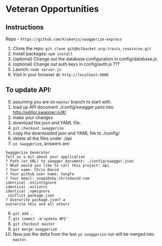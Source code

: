 # Veteran Opportunities

## Instructions
Repo - `https://github.com/krakenjs/swaggerize-express`

1. Clone the repo: `git clone git@bitbucket.org:travis_rosoin/vo.git`
2. Install packages: `npm install`
3. (optional) Change out the database configuration in config/database.js
4. (optional) Change out auth keys in config/auth.js ???
5. Launch: `node server.js`
6. Visit in your browser at: `http://localhost:4000`

## To update API:
0. assuming you are on `master` branch to start with.
1. load up API document ./config/swagger.yaml into http://editor.swagger.io/#/
2. make your changes
3. download the json and YAML file.
4. `git checkout swaggerize`
5. copy the downloaded json and YAML file to ./config/
6. delete all the files under ./api
5. `yo swaggerize`, answers are:
```
Swaggerize Generator
Tell us a bit about your application
? Path (or URL) to swagger document: ./config/swagger.json
? What would you like to call this project: api
? Your name: Chris David
? Your github user name: tongfa
? Your email: voapi@sky.chrisdavid.com
identical .eslintignore
identical .eslintrc
identical .npmignore
 conflict package.json
? Overwrite package.json? a
overwrite this and all others
```
6.  `git add .`
7.  `git commit -m'update API'`
8.  `git checkout master`
9.  `git merge swaggerize`
10. Now just the delta from the last `yo swaggerize` run will be merged into `master`.



